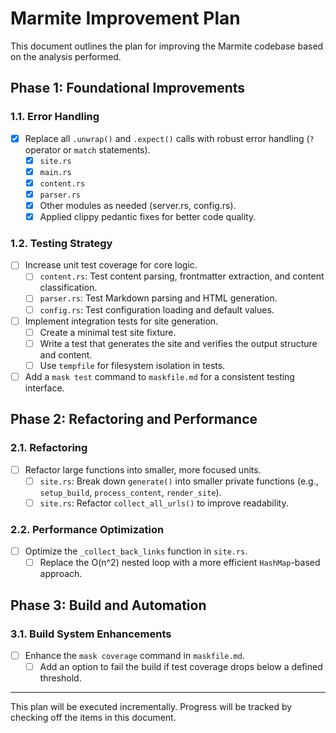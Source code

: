 # Marmite Improvement Plan

This document outlines the plan for improving the Marmite codebase based on the analysis performed.

## Phase 1: Foundational Improvements

### 1.1. Error Handling

- [x] Replace all `.unwrap()` and `.expect()` calls with robust error handling (`?` operator or `match` statements).
  - [x] `site.rs`
  - [x] `main.rs`
  - [x] `content.rs`
  - [x] `parser.rs`
  - [x] Other modules as needed (server.rs, config.rs).
  - [x] Applied clippy pedantic fixes for better code quality.

### 1.2. Testing Strategy

- [ ] Increase unit test coverage for core logic.
  - [ ] `content.rs`: Test content parsing, frontmatter extraction, and content classification.
  - [ ] `parser.rs`: Test Markdown parsing and HTML generation.
  - [ ] `config.rs`: Test configuration loading and default values.
- [ ] Implement integration tests for site generation.
  - [ ] Create a minimal test site fixture.
  - [ ] Write a test that generates the site and verifies the output structure and content.
  - [ ] Use `tempfile` for filesystem isolation in tests.
- [ ] Add a `mask test` command to `maskfile.md` for a consistent testing interface.

## Phase 2: Refactoring and Performance

### 2.1. Refactoring

- [ ] Refactor large functions into smaller, more focused units.
  - [ ] `site.rs`: Break down `generate()` into smaller private functions (e.g., `setup_build`, `process_content`, `render_site`).
  - [ ] `site.rs`: Refactor `collect_all_urls()` to improve readability.

### 2.2. Performance Optimization

- [ ] Optimize the `_collect_back_links` function in `site.rs`.
  - [ ] Replace the O(n^2) nested loop with a more efficient `HashMap`-based approach.

## Phase 3: Build and Automation

### 3.1. Build System Enhancements

- [ ] Enhance the `mask coverage` command in `maskfile.md`.
  - [ ] Add an option to fail the build if test coverage drops below a defined threshold.

---

This plan will be executed incrementally. Progress will be tracked by checking off the items in this document.
